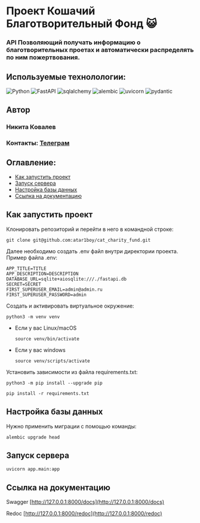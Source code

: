 # Проект Кошачий Благотворительный Фонд :smiley_cat:

### API Позволяющий получать информацию о благотворительных проетах и автоматически распределять по ним пожертвования.


## Используемые технолологии:

![Python](https://img.shields.io/badge/python-3670A0?style=for-the-badge&logo=python&logoColor=ffdd54)
![FastAPI](https://img.shields.io/badge/FastAPI-005571?style=for-the-badge&logo=fastapi)
![sqlalchemy](https://img.shields.io/badge/sqlalchemy-%2300f.svg?style=for-the-badge)
![alembic](https://img.shields.io/badge/alembic-3ECF8E?style=for-the-badge&)
![uvicorn](https://img.shields.io/badge/uvicorn-%23DD0031.svg?style=for-the-badge&)
![pydantic](https://img.shields.io/badge/pydantic-39477F?style=for-the-badge&)

## Автор

### Никита Ковалев

### Контакты: [Телеграм](https://t.me/gl_ready/)

## Оглавление:

- [Как запустить проект](#как-запустить-проект)
- [Запуск сервера](#запуск-сервера)
- [Настройка базы данных](#настройка-базы-данных)
- [Ссылка на документацию](#ссылка-на-документацию)

## Как запустить проект

Клонировать репозиторий и перейти в него в командной строке:

```
git clone git@github.com:atar1boy/cat_charity_fund.git
```

Далее необходимо создать .env файл внутри директории проекта. Пример файла .env:

```
APP_TITLE=TITLE
APP_DESCRIPTION=DESCRIPTION
DATABASE_URL=sqlite+aiosqlite:///./fastapi.db
SECRET=SECRET
FIRST_SUPERUSER_EMAIL=admin@admin.ru
FIRST_SUPERUSER_PASSWORD=admin
```

Cоздать и активировать виртуальное окружение:

```
python3 -m venv venv
```

* Если у вас Linux/macOS

    ```
    source venv/bin/activate
    ```

* Если у вас windows

    ```
    source venv/scripts/activate
    ```

Установить зависимости из файла requirements.txt:

```
python3 -m pip install --upgrade pip
```

```
pip install -r requirements.txt
```
## Настройка базы данных

Нужно применить миграции с помощью команды:

```
alembic upgrade head 
```

## Запуск сервера

```
uvicorn app.main:app
```

## Ссылка на документацию

Swagger [http://127.0.0.1:8000/docs](http://127.0.0.1:8000/docs)

Redoc [http://127.0.0.1:8000/redoc](http://127.0.0.1:8000/redoc)
